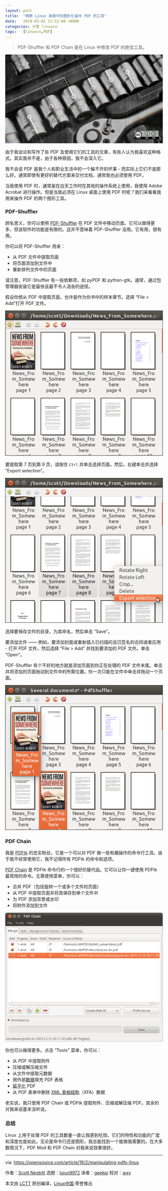 ```yaml
---
layout: post
title:	"两款 Linux 桌面中的图形化操作 PDF 的工具"
date:	2019-03-02 21:52:00 +0800 
categories:	分享 linuxcn 
tags:	[linuxcn,PDF]
---
```




> 
> PDF-Shuffler 和 PDF Chain 是在 Linux 中修改 PDF 的绝佳工具。
> 
> 
> 


![](/Asserts/Images/album/201903/02/215309cu65dlu3i4djul4j.png)


由于我谈论和写作了些 PDF 及使用它们的工具的文章，有些人认为我喜欢这种格式。其实我并不是，由于各种原因，我不会深入它。


我不会说 PDF 是我个人和职业生活中的一个躲不开的坏事 - 而实际上它们不是那么好。通常即使有更好的替代方案来交付文档，通常我也必须使用 PDF。


当我使用 PDF 时，通常是在白天工作时在其他的操作系统上使用，我使用 Adobe Acrobat 进行操作。但是当我必须在 Linux 桌面上使用 PDF 时呢？我们来看看我用来操作 PDF 的两个图形工具。


### PDF-Shuffler


顾名思义，你可以使用 [PDF-Shuffler](https://savannah.nongnu.org/projects/pdfshuffler/) 在 PDF 文件中移动页面。它可以做得更多，但该软件的功能是有限的。这并不意味着 PDF-Shuffler 没用。它有用，很有用。


你可以将 PDF-Shuffler 用来：


* 从 PDF 文件中提取页面
* 将页面添加到文件中
* 重新排列文件中的页面


请注意，PDF-Shuffler 有一些依赖项，如 pyPDF 和 python-gtk。通常，通过包管理器安装它是最快且最不令人沮丧的途径。


假设你想从 PDF 中提取页面，也许是作为你书中的样本章节。选择 “File > Add”打开 PDF 文件。


![](/Asserts/Images/album/201903/02/215319kvdft6g35ooff2ud.png)


要提取第 7 页到第 9 页，请按住 `Ctrl` 并单击选择页面。然后，右键单击并选择 “Export selection”。


![](/Asserts/Images/album/201903/02/215333qrp5rrzu2mvy3z5t.png)


选择要保存文件的目录，为其命名，然后单击 “Save”。


要添加文件 —— 例如，要添加封面或重新插入已扫描的且已签名的合同或者应用 - 打开 PDF 文件，然后选择 “File > Add” 并找到要添加的 PDF 文件。单击 “Open”。


PDF-Shuffler 有个不好的地方就是添加页面到你正在处理的 PDF 文件末尾。单击并将添加的页面拖动到文件中的所需位置。你一次只能在文件中单击并拖动一个页面。


![](/Asserts/Images/album/201903/02/215346qqv1id11wy141mey.png)


### PDF Chain


我是 [PDFtk](https://en.wikipedia.org/wiki/PDFtk) 的忠实粉丝，它是一个可以对 PDF 做一些有趣操作的命令行工具。由于我不经常使用它，我不记得所有 PDFtk 的命令和选项。


[PDF Chain](http://pdfchain.sourceforge.net/) 是 PDFtk 命令行的一个很好的替代品。它可以让你一键使用 PDFtk 最常用的命令。无需使用菜单，你可以：


* 合并 PDF（包括旋转一个或多个文件的页面）
* 从 PDF 中提取页面并将其保存到单个文件中
* 为 PDF 添加背景或水印
* 将附件添加到文件


![](/Asserts/Images/album/201903/02/215349t0d8pdap1c8a8ivq.png)


你也可以做得更多。点击 “Tools” 菜单，你可以：


* 从 PDF 中提取附件
* 压缩或解压缩文件
* 从文件中提取元数据
* 用外部[数据](http://www.verypdf.com/pdfform/fdf.htm)填充 PDF 表格
* [扁平化](http://pdf-tips-tricks.blogspot.com/2009/03/flattening-pdf-layers.html) PDF
* 从 PDF 表单中删除 [XML 表格结构](http://en.wikipedia.org/wiki/XFA)（XFA）数据


老实说，我只使用 PDF Chain 或 PDFtk 提取附件、压缩或解压缩 PDF。其余的对我来说基本没听说。


### 总结


Linux 上用于处理 PDF 的工具数量一直让我感到吃惊。它们的特性和功能的广度和深度也是如此。无论是命令行还是图形，我总能找到一个能做我需要的。在大多数情况下，PDF Mod 和 PDF Chain 对我来说效果很好。




---


via: <https://opensource.com/article/19/2/manipulating-pdfs-linux>


作者：[Scott Nesbitt](https://opensource.com/users/scottnesbitt) 选题：[lujun9972](https://github.com/lujun9972) 译者：[geekpi](https://github.com/geekpi) 校对：[wxy](https://github.com/wxy)


本文由 [LCTT](https://github.com/LCTT/TranslateProject) 原创编译，[Linux中国](https://linux.cn/) 荣誉推出

